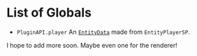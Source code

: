 # List of Globals

- `PluginAPI.player`
    An [`EntityData`](EntityData.md) made from `EntityPlayerSP`.


I hope to add more soon. Maybe even one for the renderer!